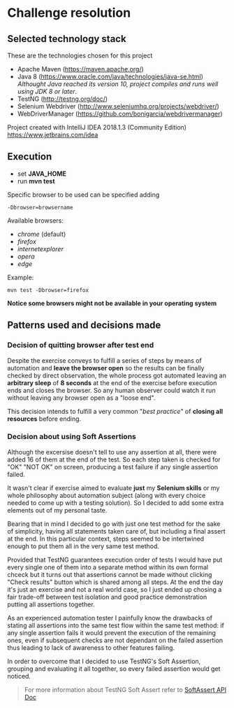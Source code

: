 # Challenge resolution

## Selected technology stack

These are the technologies chosen for this project

* Apache Maven (https://maven.apache.org/)
* Java 8 (https://www.oracle.com/java/technologies/java-se.html) *Althought Java reached its version 10, project compiles and runs well using JDK 8 or later*. 
* TestNG (http://testng.org/doc/)
* Selenium Webdriver (http://www.seleniumhq.org/projects/webdriver/)
* WebDriverManager (https://github.com/bonigarcia/webdrivermanager)

Project created with IntelliJ IDEA 2018.1.3 (Community Edition) https://www.jetbrains.com/idea


## Execution 

 * set **JAVA_HOME**
 * run **mvn test**
 
Specific browser to be used can be specified adding 

	-Dbrowser=browsername

Available browsers:

- *chrome*  (default)
- *firefox*
- *internetexplorer*
- *opera*
- *edge* 

Example:
 
	mvn test -Dbrowser=firefox
 
 **Notice some browsers might not be available in your operating system**
 
## Patterns used and decisions made

### Decision of quitting browser after test end

Despite the exercise conveys to fulfill a series of steps by means of automation and **leave the browser open** so the results can be finally checked by direct observation, the whole process got automated leaving an **arbitrary sleep** of **8 seconds** at the end of the exercise before execution ends and closes the browser. 
So any human observer could watch it run without leaving any browser open as a "loose end". 

This decision intends to fulfill a very common "*best practice*" of **closing all resources** before ending. 

### Decision about using Soft Assertions

Although the excersise doesn't tell to use any assertion at all, there were added 16 of them at the end of the test. So each step taken is checked for "OK" "NOT OK" on screen,  producing a test failure if any single assertion failed. 

It wasn't clear if exercise aimed to evaluate **just** my **Selenium skills** or my whole philosophy about automation subject (along with every choice needed to come up with a testing solution). So I decided to add some extra elements out of my personal taste. 

Bearing that in mind I decided to go with just one test method for the sake of simplicity, having all statements taken care of, but including a final assert at the end. In this particular context, steps seemed to be intertwined enough to put them all in the very same test method. 

Provided that TestNG guarantees execution order of tests I would have put every single one of them into a separate method within its own formal chceck but it turns out that assertions cannot be made without clicking "Check results" button which is shared among all steps. 
At the end the day it's just an exercise and not a real world case, so I just ended up chosing a fair trade-off between test isolation and good practice demonstration putting all assertions together. 

As an experienced automation tester I painfully know the drawbacks of stating all assertions into the same test flow within the same test method: if any single assertion fails it would prevent the execution of the remaining ones, even if subsequent checks are not dependant on the failed assertion thus leading to lack of awareness to other features failing.
 
In order to overcome that I decided to use TestNG's Soft Assertion, grouping and evaluating it all together, so every failed assertion would get noticed. 

>For more information about TestNG Soft Assert refer to [SoftAssert API Doc](https://jitpack.io/com/github/cbeust/testng/master/javadoc/org/testng/asserts/SoftAssert.html) 
 
